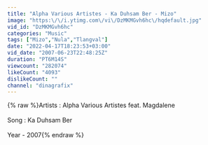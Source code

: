 ```yaml
---
title: "Alpha Various Artistes - Ka Duhsam Ber - Mizo"
image: "https:\/\/i.ytimg.com\/vi\/DzMKMGvh6hc\/hqdefault.jpg"
vid_id: "DzMKMGvh6hc"
categories: "Music"
tags: ["Mizo","Nula","Tlangval"]
date: "2022-04-17T18:23:53+03:00"
vid_date: "2007-06-23T22:48:25Z"
duration: "PT6M14S"
viewcount: "282074"
likeCount: "4093"
dislikeCount: ""
channel: "dinagrafix"
---
```

{% raw %}Artists : Alpha Various Artistes feat. Magdalene<br /><br />Song : Ka Duhsam Ber<br /><br />Year - 2007{% endraw %}

